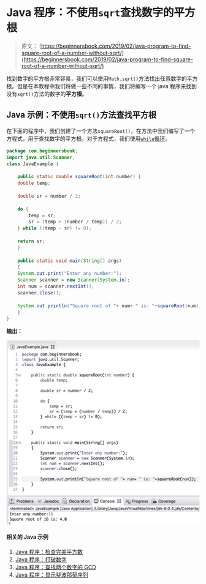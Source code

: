 # Java 程序：不使用`sqrt`查找数字的平方根

> 原文： [https://beginnersbook.com/2019/02/java-program-to-find-square-root-of-a-number-without-sqrt/](https://beginnersbook.com/2019/02/java-program-to-find-square-root-of-a-number-without-sqrt/)

找到数字的平方根非常容易，我们可以使用`Math.sqrt()`方法找出任​​意数字的平方根。但是在本教程中我们将做一些不同的事情，我们将编写一个 java 程序来找到没有`sqrt()`方法的数字的**平方根**。

## Java 示例：不使用`sqrt()`方法查找平方根

在下面的程序中，我们创建了一个方法`squareRoot()`，在方法中我们编写了一个方程式，用于查找数字的平方根。对于方程式，我们使用[`while`循环](https://beginnersbook.com/2015/03/do-while-loop-in-java-with-example/)。

```java
package com.beginnersbook;
import java.util.Scanner;
class JavaExample { 

    public static double squareRoot(int number) {
	double temp;

	double sr = number / 2;

	do {
		temp = sr;
		sr = (temp + (number / temp)) / 2;
	} while ((temp - sr) != 0);

	return sr;
    }

    public static void main(String[] args)  
    { 
	System.out.print("Enter any number:");
	Scanner scanner = new Scanner(System.in);
	int num = scanner.nextInt(); 
	scanner.close();

	System.out.println("Square root of "+ num+ " is: "+squareRoot(num));
    } 
}
```

**输出：**

![Java Program to find out the square root of a given number](img/82e97a2075bb9d4db613786db887a6a8.jpg)

#### 相关的 Java 示例

1.  [Java 程序：检查完美平方数](https://beginnersbook.com/2019/02/java-program-to-check-if-given-number-is-perfect-square/)
2.  [Java 程序：打破数字](https://beginnersbook.com/2019/02/java-program-to-break-integer-into-digits/)
3.  [Java 程序：查找两个数字的 GCD](https://beginnersbook.com/2018/09/java-program-to-find-gcd-of-two-numbers/)
4.  [Java 程序：显示斐波那契序列](https://beginnersbook.com/2017/09/java-program-to-display-fibonacci-series-using-loops/)